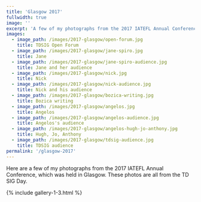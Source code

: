 ```yaml
---
title: 'Glasgow 2017'
fullwidth: true
image: ''
excerpt: 'A few of my photographs from the 2017 IATEFL Annual Conference, which was held in Glasgow.'
images:
  - image_path: /images/2017-glasgow/open-forum.jpg
    title: TDSIG Open Forum
  - image_path: /images/2017-glasgow/jane-spiro.jpg
    title: Jane
  - image_path: /images/2017-glasgow/jane-spiro-audience.jpg
    title: Jane and her audience
  - image_path: /images/2017-glasgow/nick.jpg
    title: Nick
  - image_path: /images/2017-glasgow/nick-audience.jpg
    title: Nick and his audience
  - image_path: /images/2017-glasgow/bozica-writing.jpg
    title: Bozica writing
  - image_path: /images/2017-glasgow/angelos.jpg
    title: Angelos
  - image_path: /images/2017-glasgow/angelos-audience.jpg
    title: Angelos's audience
  - image_path: /images/2017-glasgow/angelos-hugh-jo-anthony.jpg
    title: Hugh, Jo, Anthony
  - image_path: /images/2017-glasgow/tdsig-audience.jpg
    title: TDSIG audience
permalink: '/glasgow-2017'
---
```

Here are a few of my photographs from the 2017 IATEFL Annual Conference, which was held in Glasgow. These photos are all from the TD SIG Day.
<!--more-->

{% include gallery-1-3.html %}
